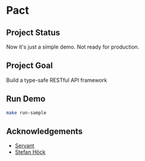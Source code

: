 # Pact

## Project Status

Now it's just a simple demo.
Not ready for production.

## Project Goal
Build a type-safe RESTful API framework

## Run Demo
```bash
make run-sample
```

## Acknowledgements

- [Servant](https://www.servant.dev/)
- [Stefan Höck](https://github.com/stefan-hoeck)